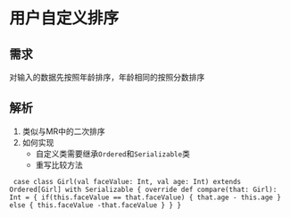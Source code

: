# 用户自定义排序

## 需求
对输入的数据先按照年龄排序，年龄相同的按照分数排序

## 解析
1. 类似与MR中的二次排序
2. 如何实现
   + 自定义类需要继承`Ordered`和`Serializable`类
   + 重写比较方法
   
`
case class Girl(val faceValue: Int, val age: Int) extends Ordered[Girl] with Serializable {
  override def compare(that: Girl): Int = {
    if(this.faceValue == that.faceValue) {
      that.age - this.age
    } else {
      this.faceValue -that.faceValue
    }
  }
}`

